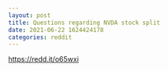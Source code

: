 ```yaml
--- 
layout: post 
title: Questions regarding NVDA stock split 
date: 2021-06-22 1624424178 
categories: reddit 
--- 
```

https://redd.it/o65wxi